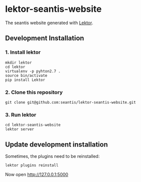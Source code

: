 # lektor-seantis-website

The seantis website generated with [Lektor](https://github.com/lektor/lektor).

## Development Installation

### 1. Install lektor

```
mkdir lektor
cd lektor
virtualenv -p pyhton2.7 .
source bin/activate
pip install Lektor
```

### 2. Clone this repository

```
git clone git@github.com:seantis/lektor-seantis-website.git
```

### 3. Run lektor

```
cd lektor-seantis-website
lektor server
```

## Update development installation

Sometimes, the plugins need to be reinstalled:

```
lektor plugins reinstall
```


Now open http://127.0.0.1:5000
